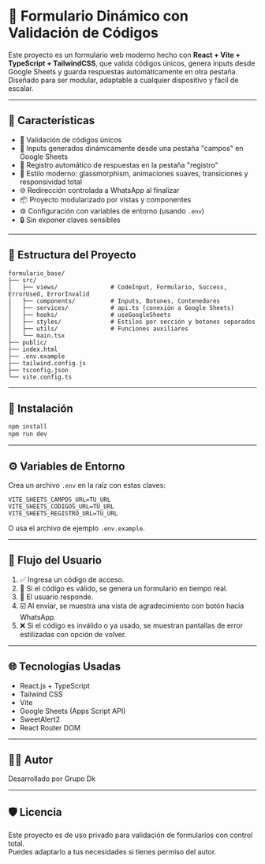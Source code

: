 
# 🧾 Formulario Dinámico con Validación de Códigos

Este proyecto es un formulario web moderno hecho con **React + Vite + TypeScript + TailwindCSS**, que valida códigos únicos, genera inputs desde Google Sheets y guarda respuestas automáticamente en otra pestaña. Diseñado para ser modular, adaptable a cualquier dispositivo y fácil de escalar.

---

## 🚀 Características

- 🔐 Validación de códigos únicos
- 🧠 Inputs generados dinámicamente desde una pestaña "campos" en Google Sheets
- 📝 Registro automático de respuestas en la pestaña "registro"
- 🎨 Estilo moderno: glassmorphism, animaciones suaves, transiciones y responsividad total
- 🌐 Redirección controlada a WhatsApp al finalizar
- 📦 Proyecto modularizado por vistas y componentes
- ⚙️ Configuración con variables de entorno (usando `.env`)
- 🔒 Sin exponer claves sensibles

---

## 📁 Estructura del Proyecto

```
formulario_base/
├── src/
│   ├── views/               # CodeInput, Formulario, Success, ErrorUsed, ErrorInvalid
│   ├── components/          # Inputs, Botones, Contenedores
│   ├── services/            # api.ts (conexión a Google Sheets)
│   ├── hooks/               # useGoogleSheets
│   ├── styles/              # Estilos por sección y botones separados
│   ├── utils/               # Funciones auxiliares
│   └── main.tsx
├── public/
├── index.html
├── .env.example
├── tailwind.config.js
├── tsconfig.json
└── vite.config.ts
```

---

## 🔧 Instalación

```bash
npm install
npm run dev
```

---

## ⚙️ Variables de Entorno

Crea un archivo `.env` en la raíz con estas claves:

```env
VITE_SHEETS_CAMPOS_URL=TU_URL
VITE_SHEETS_CODIGOS_URL=TU_URL
VITE_SHEETS_REGISTRO_URL=TU_URL
```

O usa el archivo de ejemplo `.env.example`.

---

## 📲 Flujo del Usuario

1. ✅ Ingresa un código de acceso.
2. 🔄 Si el código es válido, se genera un formulario en tiempo real.
3. 📝 El usuario responde.
4. ☑️ Al enviar, se muestra una vista de agradecimiento con botón hacia WhatsApp.
5. ❌ Si el código es inválido o ya usado, se muestran pantallas de error estilizadas con opción de volver.

---

## 🌐 Tecnologías Usadas

- React.js + TypeScript
- Tailwind CSS
- Vite
- Google Sheets (Apps Script API)
- SweetAlert2
- React Router DOM

---

## 👨‍💻 Autor

Desarrollado por Grupo Dk  


---

## 🛡️ Licencia

Este proyecto es de uso privado para validación de formularios con control total.  
Puedes adaptarlo a tus necesidades si tienes permiso del autor.
